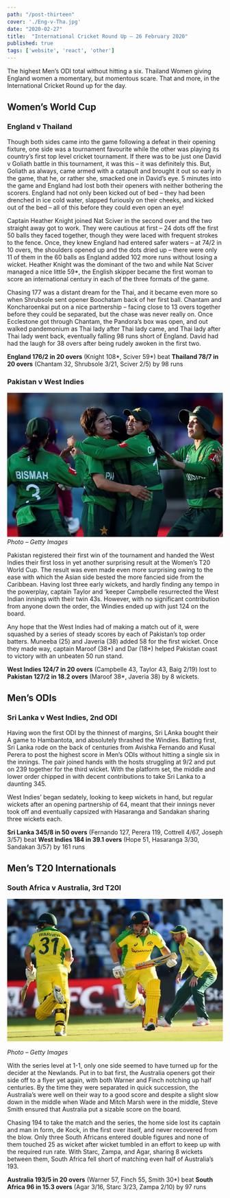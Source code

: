 ```yaml
---
path: "/post-thirteen"
cover: './Eng-v-Tha.jpg'
date: "2020-02-27"
title:  "International Cricket Round Up – 26 February 2020"
published: true
tags: ['website', 'react', 'other']
---
```


The highest Men’s ODI total without hitting a six. Thailand Women giving England women a momentary, but momentous scare. That and more, in the International Cricket Round up for the day.

## Women’s World Cup
### England v Thailand
Though both sides came into the game following a defeat in their opening fixture, one side was a tournament favourite while the other was playing its country’s first top level cricket tournament. If there was to be just one David v Goliath battle in this tournament, it was this – it was definitely this. But, Goliath as always, came armed with a catapult and brought it out so early in the game, that he, or rather she, smacked one in David’s eye. 5 minutes into the game and England had lost both their openers with neither bothering the scorers. England had not only been kicked out of bed – they had been drenched in ice cold water, slapped furiously on their cheeks, and kicked out of the bed – all of this before they could even open an eye!

Captain Heather Knight joined Nat Sciver in the second over and the two straight away got to work. They were cautious at first – 24 dots off the first 50 balls they faced together, though they were laced with frequent strokes to the fence. Once, they knew England had entered safer waters – at 74/2 in 10 overs, the shoulders opened up and the dots dried up – there were only 11 of them in the 60 balls as England added 102 more runs without losing a wicket. Heather Knight was the dominant of the two and while Nat Sciver managed a nice little 59*, the English skipper became the first woman to score an international century in each of the three formats of the game.

Chasing 177 was a distant dream for the Thai, and it became even more so when Shrubsole sent opener Boochatam back of her first ball. Chantam and Koncharoenkai put on a nice partnership – facing close to 13 overs together before they could be separated, but the chase was never really on. Once Ecclestone got through Chantam, the Pandora’s box was open, and out walked pandemonium as Thai lady after Thai lady came, and Thai lady after Thai lady went back, eventually falling 98 runs short of England. David had had the laugh for 38 overs after being rudely awoken in the first two.

**England 176/2 in 20 overs** (Knight 108*, Sciver 59*) beat **Thailand 78/7 in 20 overs** (Chantam 32, Shrubsole 3/21, Sciver 2/5) by 98 runs

### Pakistan v West Indies

![Paksitan Women's Cricket Team Members](./PAKW-v-WIW.jpg)
*Photo – Getty Images*

Pakistan registered their first win of the tournament and handed the West Indies their first loss in yet another surprising result at the Women’s T20 World Cup. The result was even made even more surprising owing to the ease with which the Asian side bested the more fancied side from the Caribbean.
Having lost three early wickets, and hardly finding any tempo in the powerplay, captain Taylor and ‘keeper Campbelle resurrected the West Indian innings with their twin 43s. However, with no significant contribution from anyone down the order, the Windies ended up with just 124 on the board.

Any hope that the West Indies had of making a match out of it, were squashed by a series of steady scores by each of Pakistan’s top order batters. Muneeba (25) and Javeria (38) added 58 for the first wicket. Once they made way, captain Maroof (38*) and Dar (18*) helped Pakistan coast to victory with an unbeaten 50 run stand.

**West Indies 124/7 in 20 overs** (Campbelle 43, Taylor 43, Baig 2/19) lost to **Pakistan 127/2 in 18.2 overs** (Maroof 38*, Javeria 38) by 8 wickets.

## Men’s ODIs
### Sri Lanka v West Indies, 2nd ODI
Having won the first ODI by the thinnest of margins, Sri LAnka bought their A game to Hambantota, and absolutely thrashed the Windies. Batting first, Sri Lanka rode on the back of centuries from Avishka Fernando and Kusal Perera to post the highest score in Men’s ODIs without hitting a single six in the innings. The pair joined hands with the hosts struggling at 9/2 and put on 239 together for the third wicket. With the platform set, the middle and lower order chipped in with decent contributions to take Sri Lanka to a daunting 345.

West Indies’ began sedately, looking to keep wickets in hand, but regular wickets after an opening partnership of 64, meant that their innings never took off and eventually capsized with Hasaranga and Sandakan sharing three wickets each.

**Sri Lanka 345/8 in 50 overs** (Fernando 127, Perera 119, Cottrell 4/67, Joseph 3/57) beat **West Indies 184 in 39.1 overs** (Hope 51, Hasaranga 3/30, Sandakan 3/57) by 161 runs

## Men’s T20 Internationals
### South Africa v Australia, 3rd T20I

![Australian Batsmen taking a quick run](./Aus-v-Sa-3T20I.jpg)

*Photo – Getty Images*

With the series level at 1-1, only one side seemed to have turned up for the decider at the Newlands. Put in to bat first, the Australia openers got their side off to a flyer yet again, with both Warner and Finch notching up half centuries. By the time they were separated in quick succession, the Australia’s were well on their way to a good score and despite a slight slow down in the middle when Wade and Mitch Marsh were in the middle, Steve Smith ensured that Australia put a sizable score on the board.

Chasing 194 to take the match and the series, the home side lost its captain and man in form, de Kock, in the first over itself, and never recovered from the blow. Only three South Africans entered double figures and none of them touched 25 as wicket after wicket tumbled in an effort to keep up with the required run rate. With Starc, Zampa, and Agar, sharing 8 wickets between them, South Africa fell short of matching even half of Australia’s 193.

**Australia 193/5 in 20 overs** (Warner 57, Finch 55, Smith 30*) beat **South Africa 96 in 15.3 overs** (Agar 3/16, Starc 3/23, Zampa 2/10) by 97 runs
